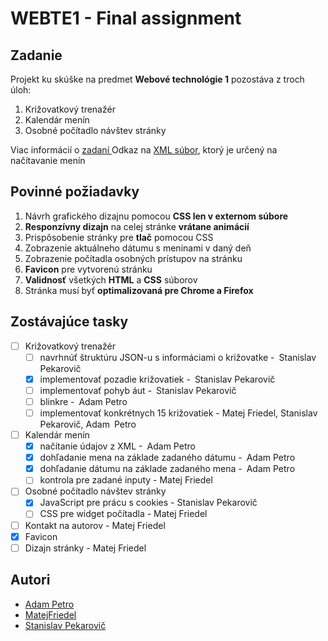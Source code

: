 
# WEBTE1 - Final assignment

## Zadanie
Projekt ku skúške na predmet **Webové technológie 1** pozostáva z troch úloh:

 1. Križovatkový trenažér
 2. Kalendár menín
 3. Osobné počítadlo návštev stránky

Viac informácií o [zadaní ](https://github.com/stanley255/webte-final-assignment/blob/master/zadanie.pdf)
Odkaz na [XML súbor](https://github.com/stanley255/webte-final-assignment/blob/master/meniny.xml), ktorý je určený na načítavanie menín

## Povinné požiadavky

 1. Návrh grafického dizajnu pomocou **CSS len v externom súbore**
 2. **Responzívny dizajn** na celej stránke **vrátane animácií**
 3. Prispôsobenie stránky pre **tlač** pomocou CSS
 4. Zobrazenie aktuálneho dátumu s meninami v daný deň
 5. Zobrazenie počítadla osobných prístupov na stránku
 6. **Favicon** pre vytvorenú stránku
 7. **Validnosť** všetkých **HTML** a **CSS** súborov
 8. Stránka musí byť **optimalizovaná pre Chrome a Firefox**

## Zostávajúce tasky

 - [ ] Križovatkový trenažér
	 - [ ] navrhnúť štruktúru JSON-u s informáciami o križovatke - Stanislav Pekarovič
	 - [X] implementovať pozadie križovatiek  - Stanislav Pekarovič
	 - [ ] implementovať pohyb áut  - Stanislav Pekarovič
	 - [ ] blinkre  - Adam Petro
	 - [ ] implementovať konkrétnych 15 križovatiek - Matej Friedel, Stanislav Pekarovič, Adam Petro
 - [ ] Kalendár menín
	 - [X] načítanie údajov z XML  - Adam Petro
	 - [X] dohľadanie mena na základe zadaného dátumu  - Adam Petro
	 - [X] dohľadanie dátumu na základe zadaného mena  - Adam Petro
	 - [ ] kontrola pre zadané inputy - Matej Friedel
 - [ ] Osobné počítadlo návštev stránky
	 - [x] JavaScript pre prácu s cookies - Stanislav Pekarovič
	 - [ ] CSS pre widget počítadla - Matej Friedel
 - [ ] Kontakt na autorov - Matej Friedel
 - [x] Favicon
 - [ ] Dizajn stránky - Matej Friedel

## Autori

 - [Adam Petro](https://github.com/adik6555)
 - [MatejFriedel](https://github.com/MatejFriedel)
 - [Stanislav Pekarovič](https://github.com/stanley255)
